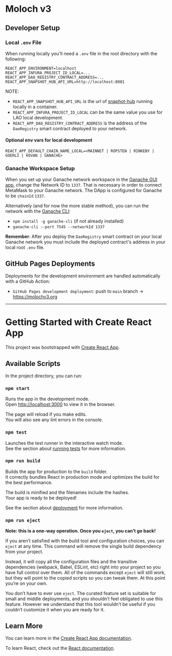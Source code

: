 # Moloch v3

## Developer Setup

### Local `.env` File

When running locally you'll need a `.env` file in the root directory with the following:

```
REACT_APP_ENVIRONMENT=localhost
REACT_APP_INFURA_PROJECT_ID_LOCAL=...
REACT_APP_DAO_REGISTRY_CONTRACT_ADDRESS=...
REACT_APP_SNAPSHOT_HUB_API_URL=http://localhost:8081
```

NOTE:

- `REACT_APP_SNAPSHOT_HUB_API_URL` is the url of [snaphot-hub](https://github.com/openlawteam/snapshot-hub) running locally in a container.
- `REACT_APP_INFURA_PROJECT_ID_LOCAL` can be the same value you use for LAO local development.
- `REACT_APP_DAO_REGISTRY_CONTRACT_ADDRESS` is the address of the `DaoRegistry` smart contract deployed to your network.

#### Optional env vars for local development

`REACT_APP_DEFAULT_CHAIN_NAME_LOCAL=<MAINNET | ROPSTEN | RINKEBY | GOERLI | KOVAN | GANACHE>`

### Ganache Workspace Setup

When you set up your Ganache network workspace in the [Ganache GUI app](https://www.trufflesuite.com/ganache), change the Network ID to `1337`. That is necessary in order to connect MetaMask to your Ganache network. The DApp is configured for Ganache to be `chainId` `1337`.

Alternatively (and for now the more stable method), you can run the network with the [Ganache CLI](https://github.com/trufflesuite/ganache-cli):

- `npm install -g ganache-cli` (if not already installed)
- `ganache-cli --port 7545 --networkId 1337`

**Remember**: After you deploy the `DaoRegistry` smart contract on your local Ganache network you must include the deployed contract's address in your local root `.env` file.

## GitHub Pages Deployments

Deployments for the development environment are handled automatically with a GitHub Action:

- `GitHub Pages development deployment`: push to `main` branch -> https://molochv3.org

---

# Getting Started with Create React App

This project was bootstrapped with [Create React App](https://github.com/facebook/create-react-app).

## Available Scripts

In the project directory, you can run:

### `npm start`

Runs the app in the development mode.\
Open [http://localhost:3000](http://localhost:3000) to view it in the browser.

The page will reload if you make edits.\
You will also see any lint errors in the console.

### `npm test`

Launches the test runner in the interactive watch mode.\
See the section about [running tests](https://facebook.github.io/create-react-app/docs/running-tests) for more information.

### `npm run build`

Builds the app for production to the `build` folder.\
It correctly bundles React in production mode and optimizes the build for the best performance.

The build is minified and the filenames include the hashes.\
Your app is ready to be deployed!

See the section about [deployment](https://facebook.github.io/create-react-app/docs/deployment) for more information.

### `npm run eject`

**Note: this is a one-way operation. Once you `eject`, you can’t go back!**

If you aren’t satisfied with the build tool and configuration choices, you can `eject` at any time. This command will remove the single build dependency from your project.

Instead, it will copy all the configuration files and the transitive dependencies (webpack, Babel, ESLint, etc) right into your project so you have full control over them. All of the commands except `eject` will still work, but they will point to the copied scripts so you can tweak them. At this point you’re on your own.

You don’t have to ever use `eject`. The curated feature set is suitable for small and middle deployments, and you shouldn’t feel obligated to use this feature. However we understand that this tool wouldn’t be useful if you couldn’t customize it when you are ready for it.

## Learn More

You can learn more in the [Create React App documentation](https://facebook.github.io/create-react-app/docs/getting-started).

To learn React, check out the [React documentation](https://reactjs.org/).
